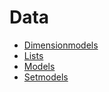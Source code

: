 # Data

* [Dimensionmodels](./dimensionmodels.md)
* [Lists](./lists.md)
* [Models](./models.md)
* [Setmodels](./setmodels.md)

